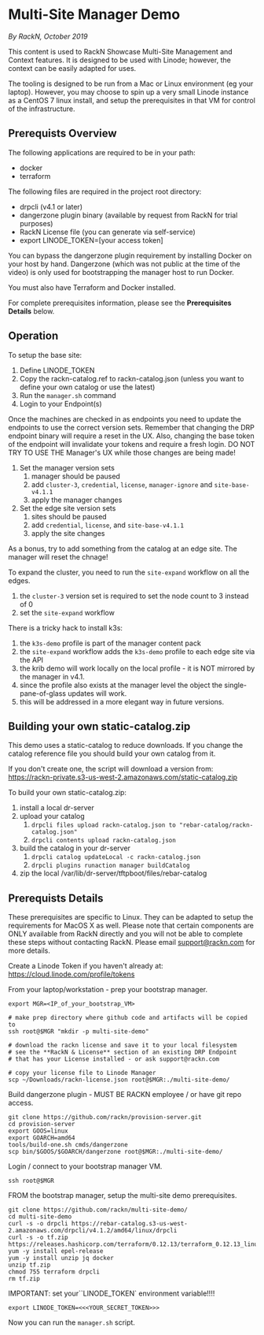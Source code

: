 Multi-Site Manager Demo
=======================
_By RackN, October 2019_


This content is used to RackN Showcase Multi-Site Management and Context
features.  It is designed to be used with Linode; however, the context
can be easily adapted for uses.

The tooling is designed to be run from a Mac or Linux environment (eg
your laptop).  However, you may choose to spin up a very small Linode
instance as a CentOS 7 linux install, and setup the prerequisites in
that VM for control of the infrastructure.

Prerequists Overview
--------------------

The following applications are required to be in your path:
   * docker
   * terraform

The following files are required in the project root directory:
   * drpcli (v4.1 or later)
   * dangerzone plugin binary (available by request from RackN for trial purposes)
   * RackN License file (you can generate via self-service)
   * export LINODE_TOKEN=[your access token]

You can bypass the dangerzone plugin requirement by installing Docker on
your host by hand.  Dangerzone (which was not public at the time of the
video) is only used for bootstrapping the manager host to run Docker.

You must also have Terraform and Docker installed.

For complete prerequisites information, please see the **Prerequisites
Details** below.

Operation
---------

To setup the base site:

  1. Define LINODE_TOKEN
  1. Copy the rackn-catalog.ref to rackn-catalog.json (unless you want to define your own catalog or use the latest)
  1. Run the `manager.sh` command
  1. Login to your Endpoint(s)
  
Once the machines are checked in as endpoints you need to update the endpoints to use the correct version sets.  Remember that changing the DRP endpoint binary will require a reset in the UX.  Also, changing the base token of the endpoint will invalidate your tokens and require a fresh login.  DO NOT TRY TO USE THE Manager's UX while those changes are being made!

  1. Set the manager version sets
     1. manager should be paused
     1. add `cluster-3`, `credential`, `license`, `manager-ignore` and `site-base-v4.1.1`
     1. apply the manager changes
  1. Set the edge site version sets
     1. sites should be paused
     1. add `credential`, `license`, and `site-base-v4.1.1`
     1. apply the site changes

As a bonus, try to add something from the catalog at an edge site.  The manager will reset the chnage!

To expand the cluster, you need to run the `site-expand` workflow on all the edges.

   1. the `cluster-3` version set is required to set the node count to 3 instead of 0
   1. set the `site-expand` workflow

There is a tricky hack to install k3s:

   1. the `k3s-demo` profile is part of the manager content pack
   1. the `site-expand` workflow adds the `k3s-demo` profile to each edge site via the API
   1. the krib demo will work locally on the local profile - it is NOT mirrored by the manager in v4.1.
   1. since the profile also exists at the manager level the object the single-pane-of-glass updates will work.
   1. this will be addressed in a more elegant way in future versions.

Building your own static-catalog.zip
------------------------------------

This demo uses a static-catalog to reduce downloads.  If you change the catalog
reference file you should build your own catalog from it.

If you don't create one, the script will download a version from: https://rackn-private.s3-us-west-2.amazonaws.com/static-catalog.zip

To build your own static-catalog.zip:

  1. install a local dr-server
  1. upload your catalog
     1. `drpcli files upload rackn-catalog.json to "rebar-catalog/rackn-catalog.json"`
     1. `drpcli contents upload rackn-catalog.json`
  1. build the catalog in your dr-server
     1. `drpcli catalog updateLocal -c rackn-catalog.json`
     1. `drpcli plugins runaction manager buildCatalog`
  1. zip the local /var/lib/dr-server/tftpboot/files/rebar-catalog


Prerequists Details
-------------------

These prerequisites are specific to Linux.  They can be adapted to setup the
requirements for MacOS X as well.  Please note that certain components are
ONLY available from RackN directly and you will not be able to complete these
steps without contacting RackN.  Please email support@rackn.com for more
details.

Create a Linode Token if you haven't already at: https://cloud.linode.com/profile/tokens

From your laptop/workstation - prep your bootstrap manager.

```
export MGR=<IP_of_your_bootstrap_VM>

# make prep directory where github code and artifacts will be copied to
ssh root@$MGR "mkdir -p multi-site-demo"

# download the rackn license and save it to your local filesystem
# see the **RackN & License** section of an existing DRP Endpoint
# that has your License installed - or ask support@rackn.com

# copy your license file to Linode Manager
scp ~/Downloads/rackn-license.json root@$MGR:./multi-site-demo/
```

Build dangerzone plugin - MUST BE RACKN employee / or have git repo access.
```
git clone https://github.com/rackn/provision-server.git
cd provision-server
export GOOS=linux
export GOARCH=amd64
tools/build-one.sh cmds/dangerzone
scp bin/$GOOS/$GOARCH/dangerzone root@$MGR:./multi-site-demo/
```

Login / connect to your bootstrap manager VM.
```
ssh root@$MGR
```

FROM the bootstrap manager, setup the multi-site demo prerequisites.
```
git clone https://github.com/rackn/multi-site-demo/
cd multi-site-demo
curl -s -o drpcli https://rebar-catalog.s3-us-west-2.amazonaws.com/drpcli/v4.1.2/amd64/linux/drpcli
curl -s -o tf.zip https://releases.hashicorp.com/terraform/0.12.13/terraform_0.12.13_linux_amd64.zip
yum -y install epel-release
yum -y install unzip jq docker
unzip tf.zip
chmod 755 terraform drpcli
rm tf.zip
```
IMPORTANT: set your``LINODE_TOKEN` environment variable!!!!
```
export LINODE_TOKEN=<<<YOUR_SECRET_TOKEN>>>
```

Now you can run the `manager.sh` script.